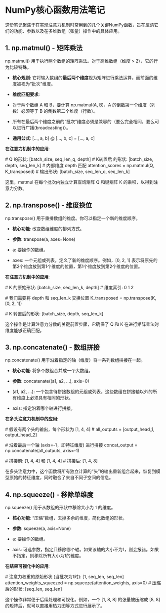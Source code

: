 # **NumPy核心函数用法笔记**

这份笔记聚焦于在实现注意力机制时常用到的几个关键NumPy函数，旨在厘清它们的功能、参数以及在多维数组（张量）操作中的具体应用。

## **1. np.matmul() - 矩阵乘法**

np.matmul() 用于执行两个数组的矩阵乘法。对于高维数组（维度 > 2），它的行为比较特殊。

- **核心规则**: 它将输入数组的**最后两个维度**视为矩阵进行乘法运算，而前面的维度被视为“批次”维度。
- **维度匹配要求**:

- 对于两个数组 A 和 B，要计算 np.matmul(A, B)，A 的倒数第一个维度（列数）必须等于 B 的倒数第二个维度（行数）。
- 所有在最后两个维度之前的“批次”维度必须是兼容的（要么完全相同，要么可以进行广播(broadcasting)）。

- **通用公式**: [..., a, b] @ [..., b, c] = [..., a, c]

**在注意力机制中的应用**:

\# Q 的形状: [batch_size, seq_len_q, depth]
\# K转置后 的形状: [batch_size, depth, seq_len_k]
\# 内部维度 depth 匹配
attention_scores = np.matmul(Q, K_transposed) 
\# 输出形状: [batch_size, seq_len_q, seq_len_k]



这里，matmul 在每个批次内独立计算查询矩阵 Q 和键矩阵 K 的乘积，以得到注意力分数。

## **2. np.transpose() - 维度换位**

np.transpose() 用于重排数组的维度。你可以指定一个新的维度顺序。

- **核心功能**: 改变数组维度的排列方式。
- **参数**: transpose(a, axes=None)

- a: 要操作的数组。
- axes: 一个元组或列表，定义了新的维度顺序。例如，[0, 2, 1] 表示将原先的第2个维度放到第1个维度的位置，第1个维度放到第2个维度的位置。

**在注意力机制中的应用**:

\# K 的原始形状: [batch_size, seq_len_k, depth]
\# 维度索引:   0     1     2

\# 我们需要将 depth 和 seq_len_k 交换位置
K_transposed = np.transpose(K, [0, 2, 1])

\# K 转置后的形状: [batch_size, depth, seq_len_k]



这个操作是计算注意力分数的关键前置步骤，它确保了 Q 和 K 在进行矩阵乘法时维度能够正确匹配。

## **3. np.concatenate() - 数组拼接**

np.concatenate() 用于沿着指定的轴（维度）将一系列数组拼接在一起。

- **核心功能**: 将多个数组合并成一个大数组。
- **参数**: concatenate((a1, a2, ...), axis=0)

- (a1, a2, ...): 一个包含待拼接数组的元组或列表。这些数组在拼接轴以外的所有维度上必须具有相同的形状。
- axis: 指定沿着哪个轴进行拼接。

**在多头注意力机制中的应用**:

\# 假设有两个头的输出，每个形状为 [1, 4, 4]
\# all_outputs = [output_head_1, output_head_2]

\# 沿着最后一个轴 (axis=-1，即特征维度) 进行拼接
concat_output = np.concatenate(all_outputs, axis=-1)

\# 拼接前: [1, 4, 4] 和 [1, 4, 4]
\# 拼接后: [1, 4, 8]



在多头注意力中，这个函数将所有独立计算的“头”的输出重新组合起来，恢复到模型原始的特征维度，同时融合了来自不同子空间的信息。

## **4. np.squeeze() - 移除单维度**

np.squeeze() 用于从数组的形状中移除大小为 1 的维度。

- **核心功能**: “压缩”数组，去掉多余的维度，简化数组的形状。
- **参数**: squeeze(a, axis=None)

- a: 要操作的数组。
- axis: 可选参数，指定只移除哪个轴。如果该轴的大小不为1，则会报错。如果不指定，则移除所有大小为1的维度。

**在结果可视化中的应用**:

\# 注意力权重的原始形状 (当批次为1时): [1, seq_len, seq_len]
attention_weights_squeezed = np.squeeze(attention_weights, axis=0)
\# 压缩后的形状: [seq_len, seq_len]



这个操作非常便于后续处理和可视化。例如，一个 [1, 8, 8] 的张量被压缩成 [8, 8] 的矩阵后，就可以直接用热力图等方式进行展示了。